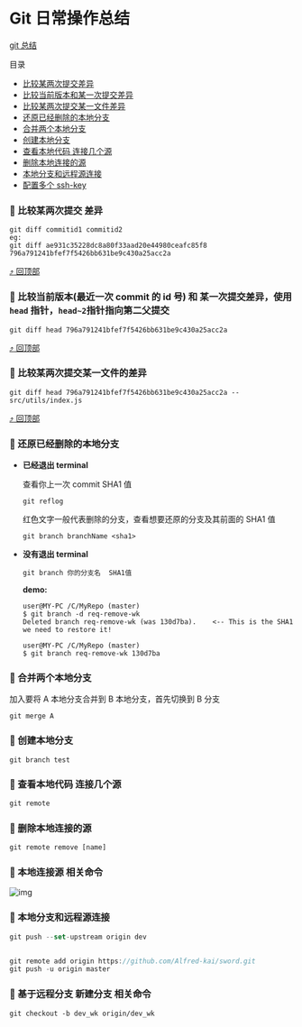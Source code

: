 # Git 日常操作总结

[git 总结](https://zhuanlan.zhihu.com/p/137194960?utm_source=wechat_timeline&utm_medium=social&utm_oi=684333080936845312&from=timeline)

<span id="top">目录</span>

- [比较某两次提交差异](#1)
- [比较当前版本和某一次提交差异](#2)
- [比较某两次提交某一文件差异](#3)
- [还原已经删除的本地分支](#4)
- [合并两个本地分支](#5)
- [创建本地分支](#6)
- [查看本地代码 连接几个源](#7)
- [删除本地连接的源](#8)
- [本地分支和远程源连接](#9)
- [配置多个 ssh-key](https://www.jianshu.com/p/4e4ec9cc4753)

### <span id="1">:palm_tree: 比较某两次提交 差异</span>

```
git diff commitid1 commitid2
eg:
git diff ae931c35228dc8a80f33aad20e44980ceafc85f8 796a791241bfef7f5426bb631be9c430a25acc2a
```

[:arrow_heading_up: 回顶部](#top)

### <span id="2">:palm_tree: 比较当前版本(最近一次 commit 的 id 号) 和 某一次提交差异，使用 `head` 指针，`head~2`指针指向第二父提交<span>

```
git diff head 796a791241bfef7f5426bb631be9c430a25acc2a
```

[:arrow_heading_up: 回顶部](#top)

### <span id="3">:palm_tree: 比较某两次提交某一文件的差异</span>

```
git diff head 796a791241bfef7f5426bb631be9c430a25acc2a -- src/utils/index.js
```

[:arrow_heading_up: 回顶部](#top)

### <span id="4">:palm_tree: 还原已经删除的本地分支</span>

- **已经退出 terminal**

  查看你上一次 commit SHA1 值

  ```
  git reflog
  ```

  红色文字一般代表删除的分支，查看想要还原的分支及其前面的 SHA1 值

  ```
  git branch branchName <sha1>
  ```

- **没有退出 terminal**

  ```
  git branch 你的分支名  SHA1值
  ```

  **demo:**

  ```
  user@MY-PC /C/MyRepo (master)
  $ git branch -d req-remove-wk
  Deleted branch req-remove-wk (was 130d7ba).    <-- This is the SHA1 we need to restore it!

  user@MY-PC /C/MyRepo (master)
  $ git branch req-remove-wk 130d7ba

  ```

### <span id="5">:palm_tree: 合并两个本地分支</span>

加入要将 A 本地分支合并到 B 本地分支，首先切换到 B 分支

```
git merge A
```

### <span id="6">:palm_tree: 创建本地分支</span>

```
git branch test

```

### <span id="7">:palm_tree: 查看本地代码 连接几个源</span>

```javascript
git remote
```

### <span id="8">:palm_tree: 删除本地连接的源 </span>

```javascript
git remote remove [name]
```

### <span id="9">:palm_tree: 本地连接源 相关命令 </span>

![img](https://alfred-github.oss-cn-shanghai.aliyuncs.com/document/git/git-remote.png "git remote")

### <span id="10">:palm_tree: 本地分支和远程源连接 </span>

```javascript
git push --set-upstream origin dev


git remote add origin https://github.com/Alfred-kai/sword.git
git push -u origin master

```

### <span id="11">:palm_tree: 基于远程分支 新建分支 相关命令 </span>

```
git checkout -b dev_wk origin/dev_wk

```
